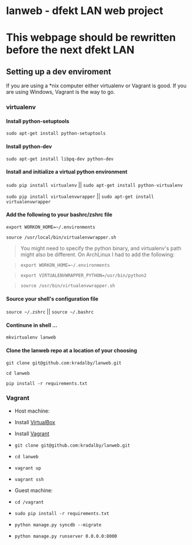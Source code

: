 # lanweb - dfekt LAN web project

# This webpage should be rewritten before the next dfekt LAN

## Setting up a dev enviroment

If you are using a *nix computer either virtualenv or Vagrant is good. If you are using Windows, Vagrant is the way to go.

### virtualenv

#### Install python-setuptools

`sudo apt-get install python-setuptools`

#### Install python-dev
`sudo apt-get install libpq-dev python-dev`

#### Install and initialize a virtual python environment

`sudo pip install virtualenv` || `sudo apt-get install python-virtualenv`

`sudo pip install virtualenvwrapper` || `sudo apt-get install virtualenvwrapper`

#### Add the following to your bashrc/zshrc file
`export WORKON_HOME=~/.environments`

`source /usr/local/bin/virtualenvwrapper.sh`

> You might need to specify the python binary, and virtualenv's path might also be different. On ArchLinux I had to add the following:

> `export WORKON_HOME=~/.environments`

> `export VIRTUALENVWRAPPER_PYTHON=/usr/bin/python2`

> `source /usr/bin/virtualenvwrapper.sh`

#### Source your shell's configuration file

`source ~/.zshrc` || `source ~/.bashrc`

#### Continune in shell ...

`mkvirtualenv lanweb`

#### Clone the lanweb repo at a location of your choosing
`git clone git@github.com:kradalby/lanweb.git`

`cd lanweb`

`pip install -r requirements.txt`

### Vagrant

* Host machine:
 * Install [VirtualBox](https://www.virtualbox.org/wiki/Downloads)
 * Install [Vagrant](http://vagrantup.com/)
 * `git clone git@github.com:kradalby/lanweb.git`
 * `cd lanweb`
 * `vagrant up`
 * `vagrant ssh`

* Guest machine:
 * `cd /vagrant`
 * `sudo pip install -r requirements.txt`
 * `python manage.py syncdb --migrate`
 * `python manage.py runserver 0.0.0.0:8000`
